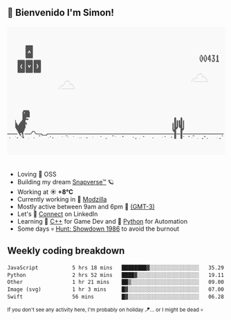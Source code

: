 <h2>🤙 <b>Bienvenido I'm Simon!&nbsp;</b></h2>

<section>
  <img src="./static/banner.gif" height=300 width=1000>
</section>

<br>

<ul>
  <li>
     Loving 🤍 OSS
  </li>
  <li>
    Building my dream&nbsp;<a href=https://github.com/snapverse target=_blank>Snapverse™</a> 🪐
  </li>
  <li>
		<!--START_SECTION:weather-->
		Working at <b>☀️   +8°C</b>
		<!--END_SECTION:weather-->
  </li>
  <li>
    Currently working in 💬&nbsp;<a href=https://github.com/itssimmons?tab=repositories&q=modzilla&type=source&language=&sort= target=_blank>Modzilla</a>
  </li>
  <li>
    Mostly active between 9am and 6pm 🚩 <a href=https://onlinealarmkur.com/world/es target=_blank>(GMT-3)</a>
  </li>
  <li>
    Let's 🔗&nbsp;<a href=https://www.linkedin.com/in/itssimmons target=_blank>Connect</a> on LinkedIn
  </li>
  <li>
    Learning 👴&nbsp;<a href=https://images3.memedroid.com/images/UPLOADED755/65f2bce6734f6.webp target=_blank>C++</a> for Game Dev and 🐍&nbsp;<a href=https://qph.cf2.quoracdn.net/main-qimg-4472b6229cb75bf66ab531f3ebd4f975-lq target=_blank>Python</a> for Automation
  </li>
  <li>
    Some days 💀&nbsp;<a href=https://www.huntshowdown.com target=_blank>Hunt: Showdown 1986</a> to avoid the burnout
  </li>
</ul>

<h2><b>Weekly coding breakdown </b></h2>

<!--START_SECTION:waka-->

```txt
JavaScript           5 hrs 18 mins   ████████▓░░░░░░░░░░░░░░░░   35.29 %
Python               2 hrs 52 mins   ████▓░░░░░░░░░░░░░░░░░░░░   19.11 %
Other                1 hr 21 mins    ██▒░░░░░░░░░░░░░░░░░░░░░░   09.00 %
Image (svg)          1 hr 3 mins     █▓░░░░░░░░░░░░░░░░░░░░░░░   07.00 %
Swift                56 mins         █▓░░░░░░░░░░░░░░░░░░░░░░░   06.28 %
```

<!--END_SECTION:waka-->

<sup>If you don't see any activity here, I'm probably on holiday 🪁... or I might be dead 💀</sup>
